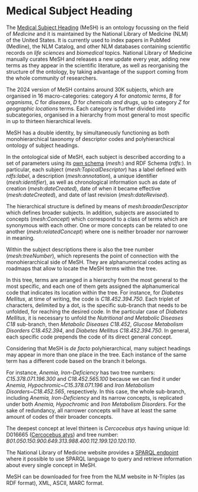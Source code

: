 # Medical Subject Heading

The [Medical Subject Heading](https://www.nlm.nih.gov/mesh) (MeSH) is an ontology focussing on the field of *Medicine* and it is maintained by the National Library of Medicine (NLM) of the United States. It is currently used to index papers in PubMed (Medline), the NLM Catalog, and other NLM databases containing scientific records on *life sciences* and *biomedical* topics. National Library of Medicine manually curates MeSH and releases a new update every year, adding new terms as they appear in the scientific literature, as well as reorganising the structure of the ontology, by taking advantage of the support coming from the whole community of researchers.


The 2024 version of MeSH contains around 30K subjects, which are organised in 16 macro-categories: category *A* for *anatomic terms*, *B* for *organisms*, *C* for *diseases*, *D* for *chemicals and drugs*, up to category *Z* for *geographic locations* terms. Each category is further divided into subcategories, organised in a hierarchy from most general to most specific in up to thirteen hierarchical levels.

MeSH has a double identity, by simultaneously functioning as both monohierarchical taxonomy of descriptor codes and polyhierarchical ontology of subject headings.


In the ontological side of MeSH, each subject is described according to a set of parameters using its [own schema](http://id.nlm.nih.gov/mesh/vocab) (*mesh:*) and RDF Schema (*rdfs:*). In particular, each subject (*mesh:TopicalDescriptor*) has a label defined with *rdfs:label*, a description (*mesh:annotation*), a unique identifier (*mesh:identifier*), as well as chronological information such as date of creation (*mesh:dateCreated*), date of when it became effective (*mesh:dateCreated*), and date of last revision (*mesh:dateRevised*).  

The hierarchical structure is defined by means of *mesh:broaderDescriptor* which defines broader subjects.
In addition, subjects are associated to concepts (*mesh:Concept*) which correspond to a class of terms which are synonymous with each other. One or more concepts can be related to one another (*mesh:relatedConcept*) where one is neither broader nor narrower in meaning.
 
Within the subject descriptions there is also the tree number (*mesh:treeNumber*), which represents the point of connection with the monohierarchical side of MeSH. They are alphanumerical codes acting as roadmaps that allow to locate the MeSH terms within the tree. 

In this tree, terms are arranged in a hierarchy from the most general to the most specific, and each one of them gets assigned the alphanumerical code that indicates its location within the tree. For instance, for *Diabetes Mellitus*, at time of writing, the code is *C18.452.394.750*. Each triplet of characters, delimited by a dot, is the specific sub-branch that needs to be unfolded, for reaching the desired code. In the particular case of *Diabetes Mellitus*, it is necessary to unfold the *Nutritional and Metabolic Diseases* *C18* sub-branch, then *Metabolic Diseases* *C18.452*, *Glucose Metabolism Disorders* *C18.452.394*, and *Diabetes Mellitus* *C18.452.394.750*. In general, each specific code prepends the code of its direct general concept.

Considering that MeSH is *de facto* polyhierarchical, many subject headings may appear in more than one place in the tree. Each instance of the same term has a different code based on the branch it belongs.

For instance, *Anemia, Iron-Deficiency* has two tree numbers: *C15.378.071.196.300* and *C18.452.565.100* because we can find it under *Anemia, Hypochromic*~*C15.378.071.196* and *Iron Metabolism Disorders*~*C18.452.565*, respectively. In this case, the whole sub-branch, including *Anemia, Iron-Deficiency* and its narrow concepts, is replicated under both *Anemia, Hypochromic* and *Iron Metabolism Disorders*. For the sake of redundancy, all narrower concepts will have at least the same amount of codes of their broader concepts.



The deepest concept at level thirteen is *Cercocebus atys* having unique Id: D016665 ([Cercocebus atys](https://meshb.nlm.nih.gov/record/ui?ui=D016665)) and tree number: *B01.050.150.900.649.313.988.400.112.199.120.120.110*. 



The National Library of Medicine website provides a [SPARQL endpoint](https://id.nlm.nih.gov/mesh/query) where it possible to use SPARQL language to query and retrieve information about every single concept in MeSH.

MeSH can be downloaded for free from the NLM website in N-Triples (as RDF format), XML, ASCII, MARC format.